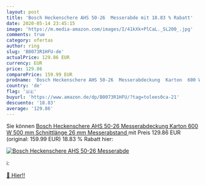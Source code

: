 ```yaml
---
layout: post
title: 'Bosch Heckenschere AHS 50-26  Messerabde mit 18.83 % Rabatt'
date: 2020-05-14 23:45:15
image: 'https://m.media-amazon.com/images/I/41kXk+PlCaL._SL200_.jpg'
comments: true
category: ofertas
author: ring
slug: 'B0073R1HFU-de'
actualPrice: 129.86 EUR
currency: EUR
price: 129.86
comparePrice: 159.99 EUR
prodname: 'Bosch Heckenschere AHS 50-26  Messerabdeckung  Karton  600 W  500 mm Schnittlänge  26 mm Messerabstand '
country: 'de'
flag: '🇩🇪'
buyurl: 'https://www.amazon.de/dp/B0073R1HFU/?tag=tolees0ca-21'
descuento: '18.83'
average: '129.86'
---
```


Sie können [Bosch Heckenschere AHS 50-26  Messerabdeckung  Karton  600 W  500 mm Schnittlänge  26 mm Messerabstand ](https://www.amazon.de/dp/B0073R1HFU/?tag=tolees0ca-21) mit Preis 129.86 EUR (original: 159.99 EUR) 18.83 % Rabatt hier:

[![Bosch Heckenschere AHS 50-26  Messerabde](https://m.media-amazon.com/images/I/41kXk+PlCaL._SL200_.jpg)](https://www.amazon.de/dp/B0073R1HFU/?tag=tolees0ca-21)

ℹ️:


[🛒 Hier!!](https://www.amazon.de/dp/B0073R1HFU/?tag=tolees0ca-21)
